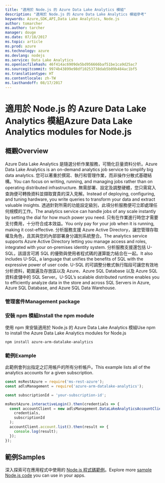 ```yaml
---
title: "適用於 Node.js 的 Azure Data Lake Analytics 模組"
description: "適用於 Node.js 的 Azure Data Lake Analytics 模組參考"
keywords: Azure,SDK,API,Data Lake Analytics, Node.js
author: tomarcher
ms.author: tarcher
manager: douge
ms.date: 07/18/2017
ms.topic: article
ms.prod: azure
ms.technology: azure
ms.devlang: nodejs
ms.service: Data Lake Analytics
ms.openlocfilehash: 46f414ac6909de5bd956666baf51be1ca9d25ac7
ms.sourcegitcommit: 9974b43899e98df10253738dab5b09b484ac1bf5
ms.translationtype: HT
ms.contentlocale: zh-TW
ms.lasthandoff: 08/17/2017
---
```

# <a name="azure-data-lake-analytics-modules-for-nodejs"></a><span data-ttu-id="2055b-104">適用於 Node.js 的 Azure Data Lake Analytics 模組</span><span class="sxs-lookup"><span data-stu-id="2055b-104">Azure Data Lake Analytics modules for Node.js</span></span>

## <a name="overview"></a><span data-ttu-id="2055b-105">概觀</span><span class="sxs-lookup"><span data-stu-id="2055b-105">Overview</span></span>
<span data-ttu-id="2055b-106">Azure Data Lake Analytics 是隨選分析作業服務，可簡化巨量資料分析。</span><span class="sxs-lookup"><span data-stu-id="2055b-106">Azure Data Lake Analytics is an on-demand analytics job service to simplify big data analytics.</span></span> <span data-ttu-id="2055b-107">您可以著重於撰寫、執行和管理作業，而非操作分散式基礎結構。</span><span class="sxs-lookup"><span data-stu-id="2055b-107">You can focus on writing, running, and managing jobs rather than on operating distributed infrastructure.</span></span> <span data-ttu-id="2055b-108">無需部署、設定及調整硬體，您只需寫入查詢便可轉換資料並擷取寶貴的深入見解。</span><span class="sxs-lookup"><span data-stu-id="2055b-108">Instead of deploying, configuring, and tuning hardware, you write queries to transform your data and extract valuable insights.</span></span> <span data-ttu-id="2055b-109">透過針對所需的功能設定級別，此項分析服務便可立即處理任何規模的工作。</span><span class="sxs-lookup"><span data-stu-id="2055b-109">The analytics service can handle jobs of any scale instantly by setting the dial for how much power you need.</span></span> <span data-ttu-id="2055b-110">只有在作業進行時您才需要支付費用，十分符合成本效益。</span><span class="sxs-lookup"><span data-stu-id="2055b-110">You only pay for your job when it is running, making it cost-effective.</span></span> <span data-ttu-id="2055b-111">分析服務支援 Azure Active Directory，讓您管理存取權及角色，且其與您的內部部署身分識別系統整合。</span><span class="sxs-lookup"><span data-stu-id="2055b-111">The analytics service supports Azure Active Directory letting you manage access and roles, integrated with your on-premises identity system.</span></span> <span data-ttu-id="2055b-112">分析服務支援還包括 U-SQL，該語言可將 SQL 的優勢與使用者程式碼的運算能力結合在一起。</span><span class="sxs-lookup"><span data-stu-id="2055b-112">It also includes U-SQL, a language that unifies the benefits of SQL with the expressive power of user code.</span></span> <span data-ttu-id="2055b-113">U-SQL 的可調整分散式執行階段可讓您有效地分析資料，範圍遍及存放區以及 Azure、Azure SQL Database 以及 Azure SQL 資料倉儲中的 SQL Server。</span><span class="sxs-lookup"><span data-stu-id="2055b-113">U-SQL’s scalable distributed runtime enables you to efficiently analyze data in the store and across SQL Servers in Azure, Azure SQL Database, and Azure SQL Data Warehouse.</span></span>

### <a name="management-package"></a><span data-ttu-id="2055b-114">管理套件</span><span class="sxs-lookup"><span data-stu-id="2055b-114">Management package</span></span>

### <a name="install-the-npm-module"></a><span data-ttu-id="2055b-115">安裝 npm 模組</span><span class="sxs-lookup"><span data-stu-id="2055b-115">Install the npm module</span></span>

<span data-ttu-id="2055b-116">使用 npm 來安裝適用於 Node.js 的 Azure Data Lake Analytics 模組</span><span class="sxs-lookup"><span data-stu-id="2055b-116">Use npm to install the Azure Data Lake Analytics modules for Node.js</span></span>

```bash
npm install azure-arm-datalake-analytics
```

### <a name="example"></a><span data-ttu-id="2055b-117">範例</span><span class="sxs-lookup"><span data-stu-id="2055b-117">Example</span></span>

<span data-ttu-id="2055b-118">此範例會列出指定之訂用帳戶的所有分析帳戶。</span><span class="sxs-lookup"><span data-stu-id="2055b-118">This example lists all of the analytics accounts for a given subscription.</span></span>

```javascript
const msRestAzure = require('ms-rest-azure');
const adlsManagement = require('azure-arm-datalake-analytics');

const subscriptionId = 'your-subscription-id';

msRestAzure.interactiveLogin().then(credentials => {
  const accountClient = new adlsManagement.DataLakeAnalyticsAccountClient(
    credentials,
    subscriptionId
  );
  accountClient.account.list().then(result => {
    console.log(result);
  });
});
```

## <a name="samples"></a><span data-ttu-id="2055b-119">範例</span><span class="sxs-lookup"><span data-stu-id="2055b-119">Samples</span></span>

<span data-ttu-id="2055b-120">深入探索可在應用程式中使用的 [Node.js 程式碼範例](https://azure.microsoft.com/resources/samples/?platform=nodejs)。</span><span class="sxs-lookup"><span data-stu-id="2055b-120">Explore more [sample Node.js code](https://azure.microsoft.com/resources/samples/?platform=nodejs) you can use in your apps.</span></span>
